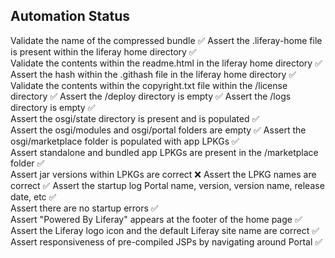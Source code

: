 ## Automation Status

Validate the name of the compressed bundle ✅
Assert the .liferay-home file is present within the liferay home directory ✅	
Validate the contents within the readme.html in the liferay home directory ✅	
Assert the hash within the .githash file in the liferay home directory ✅	
Validate the contents within the copyright.txt file within the /license directory ✅	
Assert the /deploy directory is empty ✅	
Assert the /logs directory is empty ✅	
Assert the osgi/state directory is present and is populated ✅	
Assert the osgi/modules and osgi/portal folders are empty ✅	
Assert the osgi/marketplace folder is populated with app LPKGs ✅	
Assert standalone and bundled app LPKGs are present in the /marketplace folder ✅	
Assert jar versions within LPKGs are correct ❌
Assert the LPKG names are correct ✅	
Assert the startup log Portal name, version, version name, release date, etc ✅	
Assert there are no startup errors ✅	
Assert "Powered By Liferay" appears at the footer of the home page ✅	
Assert the Liferay logo icon and the default Liferay site name are correct ✅	
Assert responsiveness of pre-compiled JSPs by navigating around Portal ✅	
